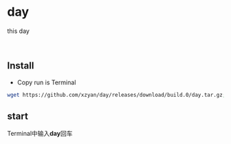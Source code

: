 # day
this day

<br>

## Install

-  Copy run is Terminal

```sh
wget https://github.com/xzyan/day/releases/download/build.0/day.tar.gz;tar -xf day.tar.gz;sudo mv day /bin
```

## start

Terminal中输入**day**回车
